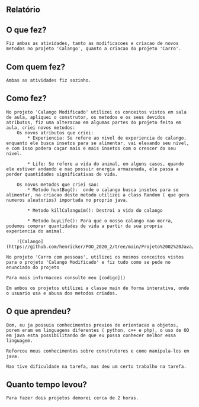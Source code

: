 ## Relatório

## O que fez?
    Fiz ambas as atividades, tanto as modificacoes e criacao de novos metodos no projeto 'Calango', quanto a criacao do projeto 'Carro'.

## Com quem fez?
    Ambas as atividades fiz sozinho.
    
## Como fez?
        
    No projeto 'Calango Modificado' utilizei os conceitos vistos em sala de aula, apliquei o construtor, os metodos e os seus devidos atributos, fiz uma alteracao em algumas partes do projeto feito em aula, criei novos metodos:
        Os novos atributos que criei:
            * Experiencia: Se refere ao nivel de experiencia do calango, enquanto ele busca insetos para se alimentar, vai elevando seu nivel, e com isso podera caçar mais e mais insetos com o crescer do seu nivel.

            * Life: Se refere a vida do animal, em alguns casos, quando ele estiver andando e nao possuir energia armazenada, ele passa a perder quantidades significativas de vida.
            
        Os novos metodos que criei sao:
            * Metodo huntBug():  onde o calango busca insetos para se alimentar, na criacao deste metodo utilizei a class Random ( que gera numeros aleatorios) importada no proprio java.
            
            * Metodo killCalanguim(): Destroi a vida do calango

            * Metodo buyLife(): Para que o nosso calango nao morra, podemos comprar quantidades de vida a partir da sua propria experiencia do animal.
        
        ![Calango](https://github.com/henricker/POO_2020_2/tree/main/Projeto%2002%20Java/Calango%20Modificado)

    No projeto 'Carro com pessoas', utilizei os mesmos conceitos vistos para o projeto 'Calango Modificado' e fiz tudo como se pede no enunciado do projeto

    Para mais informacoes consulte meu [codigo]()

    Em ambos os projetos utilizei a classe main de forma interativa, onde o usuario usa e abusa dos metodos criados.
    
## O que aprendeu?
    Bom, eu ja possuia conhecimentos previos de orientacao a objetos, porem eram em linguagens diferentes ( python, c++ e php), o uso de OO em java esta possibilitando de que eu possa conhecer melhor essa linguagem.
    
    Reforcou meus conhecimentos sobre construtores e como manipula-los em java.
    
    Nao tive dificuldade na tarefa, mas deu um certo trabalho na tarefa.
    
## Quanto tempo levou?
    Para fazer dois projetos demorei cerca de 2 horas.